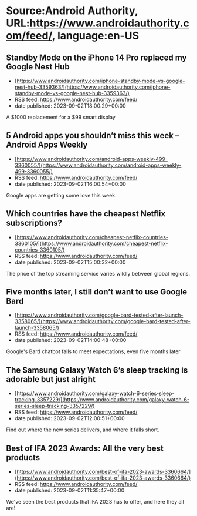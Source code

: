 # Source:Android Authority, URL:https://www.androidauthority.com/feed/, language:en-US

## Standby Mode on the iPhone 14 Pro replaced my Google Nest Hub
 - [https://www.androidauthority.com/iphone-standby-mode-vs-google-nest-hub-3359363/](https://www.androidauthority.com/iphone-standby-mode-vs-google-nest-hub-3359363/)
 - RSS feed: https://www.androidauthority.com/feed/
 - date published: 2023-09-02T18:00:29+00:00

A $1000 replacement for a $99 smart display

## 5 Android apps you shouldn’t miss this week – Android Apps Weekly
 - [https://www.androidauthority.com/android-apps-weekly-499-3360055/](https://www.androidauthority.com/android-apps-weekly-499-3360055/)
 - RSS feed: https://www.androidauthority.com/feed/
 - date published: 2023-09-02T16:00:54+00:00

Google apps are getting some love this week.

## Which countries have the cheapest Netflix subscriptions?
 - [https://www.androidauthority.com/cheapest-netflix-countries-3360105/](https://www.androidauthority.com/cheapest-netflix-countries-3360105/)
 - RSS feed: https://www.androidauthority.com/feed/
 - date published: 2023-09-02T15:00:32+00:00

The price of the top streaming service varies wildly between global regions.

## Five months later, I still don’t want to use Google Bard
 - [https://www.androidauthority.com/google-bard-tested-after-launch-3358065/](https://www.androidauthority.com/google-bard-tested-after-launch-3358065/)
 - RSS feed: https://www.androidauthority.com/feed/
 - date published: 2023-09-02T14:00:48+00:00

Google's Bard chatbot fails to meet expectations, even five months later

## The Samsung Galaxy Watch 6’s sleep tracking is adorable but just alright
 - [https://www.androidauthority.com/galaxy-watch-6-series-sleep-tracking-3357229/](https://www.androidauthority.com/galaxy-watch-6-series-sleep-tracking-3357229/)
 - RSS feed: https://www.androidauthority.com/feed/
 - date published: 2023-09-02T12:00:51+00:00

Find out where the new series delivers, and where it falls short.

## Best of IFA 2023 Awards: All the very best products
 - [https://www.androidauthority.com/best-of-ifa-2023-awards-3360664/](https://www.androidauthority.com/best-of-ifa-2023-awards-3360664/)
 - RSS feed: https://www.androidauthority.com/feed/
 - date published: 2023-09-02T11:35:47+00:00

We've seen the best products that IFA 2023 has to offer, and here they all are!

